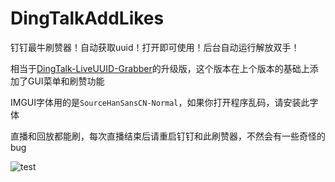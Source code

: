 # DingTalkAddLikes

钉钉最牛刷赞器！自动获取uuid！打开即可使用！后台自动运行解放双手！  

相当于[DingTalk-LiveUUID-Grabber](https://github.com/methylbenzene/DingTalk-LiveUUID-Grabber)的升级版，这个版本在上个版本的基础上添加了GUI菜单和刷赞功能  

IMGUI字体用的是`SourceHanSansCN-Normal`，如果你打开程序乱码，请安装此字体  

直播和回放都能刷，每次直播结束后请重启钉钉和此刷赞器，不然会有一些奇怪的bug  

![test](https://github.com/methylbenzene/DingTalkAddLikes/blob/main/test1.png)  
